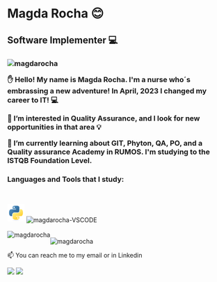 # Magda Rocha :blush:

## Software Implementer :computer:


<h3 align="left"> <img src="https://komarev.com/ghpvc/?username=magdarocha&label=Profile%20views&color=0e75b6&style=flat" alt="magdarocha" />

<p align="left">

:raised_hand: Hello! My name is Magda Rocha. I'm a nurse who´s embrassing a new adventure! In April, 2023 I changed my career to IT! :computer:

👀 I’m interested in __Quality Assurance__, and I look for new opportunities in that area :bulb:

:date: I’m currently learning about GIT, Phyton, QA, PO, and a Quality assurance Academy in RUMOS. I'm studying to the ISTQB Foundation Level.

<h3 align="left">Languages and Tools that I study:</h3> <br>
<p align="left"> <img src="https://raw.githubusercontent.com/devicons/devicon/master/icons/python/python-original.svg" alt="python" width="40" height="40"/>
<img align="center" alt="magdarocha-VSCODE" height="40" width="40" src="https://cdn.jsdelivr.net/gh/devicons/devicon/icons/vscode/vscode-original-wordmark.svg">

<br>
</br>

<img align="left" src="https://github-readme-stats.vercel.app/api/top-langs?username=magdarocha&show_icons=true&locale=en&layout=compact" alt="magdarocha" />
<p><img align="center" src="https://github-readme-stats.vercel.app/api?username=magdarocha&show_icons=true&locale=en" alt="magdarocha" />


📫 You can reach me to my email or in Linkedin

<p align="left">
<a href = "mailto:magda.rocha92@gmail.com"><img src="https://img.shields.io/badge/-Gmail-%23333?style=for-the-badge&logo=gmail&logoColor=white" target="_blank"></a> 
<a href="https://www.linkedin.com/in/magda--rocha/" target="_blank"><img src="https://img.shields.io/badge/-LinkedIn-%230077B5?style=for-the-badge&logo=linkedin&logoColor=white" target="_blank"></a>  


